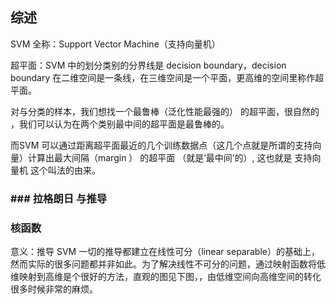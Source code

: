## 综述

SVM 全称：Support Vector Machine（支持向量机）

超平面：SVM 中的划分类别的分界线是 decision boundary，decision boundary 在二维空间是一条线，在三维空间是一个平面，更高维的空间里称作超平面。

对与分类的样本，我们想找一个最鲁棒（泛化性能最强的） 的超平面，很自然的 ，我们可以认为在两个类别最中间的超平面是最鲁棒的。

而SVM 可以通过距离超平面最近的几个训练数据点（这几个点就是所谓的支持向量）计算出最大间隔（margin ） 的超平面 （就是‘最中间’的）, 这也就是  支持向量机 这个叫法的由来。

### \#\#\# 拉格朗日 与推导

### 核函数

意义：推导 SVM 一切的推导都建立在线性可分（linear separable）的基础上，然而实际的很多问题都并非如此。为了解决线性不可分的问题，通过映射函数将低维映射到高维是个很好的方法，直观的图见下图，，由低维空间向高维空间的转化很多时候非常的麻烦。

